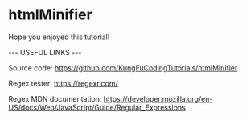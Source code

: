 # htmlMinifier
Hope you enjoyed this tutorial!

--- USEFUL LINKS ---


Source code:
https://github.com/KungFuCodingTutorials/htmlMinifier

Regex tester:
https://regexr.com/

Regex MDN documentation:
https://developer.mozilla.org/en-US/docs/Web/JavaScript/Guide/Regular_Expressions
